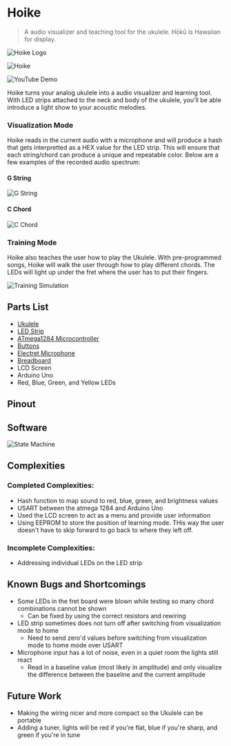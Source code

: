 # Hoike
> A audio visualizer and teaching tool for the ukulele. Hōkū is Hawaiian for display.

![Hoike Logo](https://imgur.com/ZAtH7ig.png)

![Hoike](https://i.imgur.com/GzLUuW3.jpg)

![YouTube Demo](#)

Hoike turns your analog ukulele into a audio visualizer and learning tool. With LED strips attached to the neck and
body of the ukulele, you'll be able introduce a light show to your acoustic melodies.

### Visualization Mode

Hoike reads in the current audio with a microphone and will produce a hash that gets interpretted as a HEX value for the LED strip. This will ensure that each string/chord can produce a unique and repeatable color. Below are a few examples of the recorded audio spectrum:

#### G String
![G String](https://i.imgur.com/rGY9TQ0.jpg)

#### C Chord
![C Chord](https://imgur.com/UPGMNuJ.jpg)

### Training Mode

Hoike also teaches the user how to play the Ukulele. With pre-programmed songs, Hoike will walk the user through how to play different chords. The LEDs will light up under the fret where the user has to put their fingers.

![Training Simulation](https://imgur.com/3pOsYPl.gif)

## Parts List
* [Ukulele](https://www.amazon.com/gp/product/B00TUMK0CM/ref=oh_aui_detailpage_o03_s00?ie=UTF8&psc=1)
* [LED Strip](https://www.adafruit.com/product/1138)
* [ATmega1284 Microcontroller](http://www.microchip.com/wwwproducts/en/ATmega1284)
* [Buttons](https://www.adafruit.com/product/1010)
* [Electret Microphone](https://www.adafruit.com/product/1713)
* [Breadboard](https://www.adafruit.com/product/65)
* LCD Screen
* Arduino Uno
* Red, Blue, Green, and Yellow LEDs


## Pinout

## Software
![State Machine](https://imgur.com/tL3I6bu.jpg)

## Complexities

### Completed Complexities:
* Hash function to map sound to red, blue, green, and brightness values
* USART between the atmega 1284 and Arduino Uno
* Used the LCD screen to act as a menu and provide user information
* Using EEPROM to store the position of learning mode. THis way the user doesn't have to skip forward to go back to where they left off.

### Incomplete Complexities:
* Addressing individual LEDs on the LED strip

## Known Bugs and Shortcomings
* Some LEDs in the fret board were blown while testing so many chord combinations cannot be shown
  * Can be fixed by using the correct resistors and rewiring
* LED strip sometimes does not turn off after switching from visualization mode to home 
  * Need to send zero'd values before switching from visualization mode to home mode over USART
* Microphone input has a lot of noise, even in a quiet room the lights still react
  * Read in a baseline value (most likely in amplitude) and only visualize the difference between the baseline and the current amplitude

## Future Work
* Making the wiring nicer and more compact so the Ukulele can be portable
* Adding a tuner, lights will be red if you're flat, blue if you're sharp, and green if you're in tune
